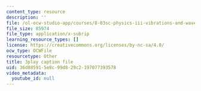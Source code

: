 ```yaml
---
content_type: resource
description: ''
file: /ol-ocw-studio-app/courses/8-03sc-physics-iii-vibrations-and-waves-fall-2016/36d885915e8c99d829c2197077393578_QxemLb8-5AA.srt
file_size: 85974
file_type: application/x-subrip
learning_resource_types: []
license: https://creativecommons.org/licenses/by-nc-sa/4.0/
ocw_type: OCWFile
resourcetype: Other
title: 3play caption file
uid: 36d88591-5e8c-99d8-29c2-197077393578
video_metadata:
  youtube_id: null
---
```

